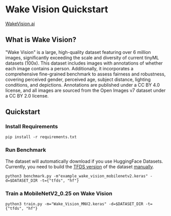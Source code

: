 # Wake Vision Quickstart
[WakeVision.ai](https://wakevision.ai/)
## What is Wake Vision?
"Wake Vision" is a large, high-quality dataset featuring over 6 million images, significantly exceeding the scale and diversity of current tinyML datasets (100x). This dataset includes images with annotations of whether each image contains a person. Additionally, it incorporates a comprehensive fine-grained benchmark to assess fairness and robustness, covering perceived gender, perceived age, subject distance, lighting conditions, and depictions. Annotations are published under a CC BY 4.0 license, and all images are sourced from the Open Images v7 dataset under a CC BY 2.0 license.

## Quickstart
### Install Requirements
```
pip install -r requirements.txt
```

### Run Benchmark
The dataset will automatically download if you use HuggingFace Datasets. Currently, you need to build the [TFDS version](https://github.com/Ekhao/datasets/tree/wake_vision) of the dataset [manually](https://www.tensorflow.org/datasets/add_dataset).

```
python3 benchmark.py -m"example_wake_vision_mobilenetv2.keras" -d=$DATASET_DIR -t={"tfds", "hf"}
```

### Train a MobileNetV2_0.25 on Wake Vision
```
python3 train.py -m="Wake_Vision_MNV2.keras" -d=$DATASET_DIR -t={"tfds", "hf"}
```
